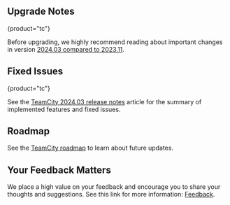[//]: # (title: What's New in TeamCity 2024.03)
[//]: # (auxiliary-id: What's New in TeamCity 2024.03;What's New in TeamCity)


<include src="what-s-new-in-teamcity-tc.md" include-id="2024-03-tc"/>

<include src="what-s-new-in-teamcity-tcc.md" include-id="2024-03-tcc"/>


## Upgrade Notes
{product="tc"}

Before upgrading, we highly recommend reading about important changes in version [2024.03 compared to 2023.11](upgrade-notes.md#Changes+from+2023.11+to+2024.03).


## Fixed Issues
{product="tc"}

See the [TeamCity 2024.03 release notes](teamcity-2024-03-release-notes.md) article for the summary of implemented features and fixed issues.


## Roadmap

See the [TeamCity roadmap](https://www.jetbrains.com/teamcity/roadmap/#teamcity-roadmap) to learn about future updates.


## Your Feedback Matters

We place a high value on your feedback and encourage you to share your thoughts and suggestions. See this link for more information: [Feedback](feedback.md).


